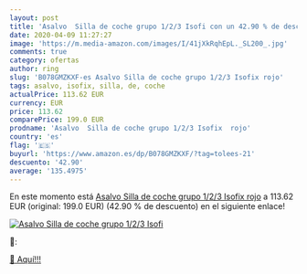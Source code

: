```yaml
---
layout: post
title: 'Asalvo  Silla de coche grupo 1/2/3 Isofi con un 42.90 % de descuento'
date: 2020-04-09 11:27:27
image: 'https://m.media-amazon.com/images/I/41jXkRqhEpL._SL200_.jpg'
comments: true
category: ofertas
author: ring
slug: 'B078GMZKXF-es Asalvo Silla de coche grupo 1/2/3 Isofix rojo'
tags: asalvo, isofix, silla, de, coche
actualPrice: 113.62 EUR
currency: EUR
price: 113.62
comparePrice: 199.0 EUR
prodname: 'Asalvo  Silla de coche grupo 1/2/3 Isofix  rojo'
country: 'es'
flag: '🇪🇸'
buyurl: 'https://www.amazon.es/dp/B078GMZKXF/?tag=tolees-21'
descuento: '42.90'
average: '135.4975'
---
```


En este momento está [Asalvo  Silla de coche grupo 1/2/3 Isofix  rojo](https://www.amazon.es/dp/B078GMZKXF/?tag=tolees-21) a 113.62 EUR (original: 199.0 EUR) (42.90 %  de descuento) en el siguiente enlace!

[![Asalvo  Silla de coche grupo 1/2/3 Isofi](https://m.media-amazon.com/images/I/41jXkRqhEpL._SL200_.jpg)](https://www.amazon.es/dp/B078GMZKXF/?tag=tolees-21)

🔎:


[🛒 Aquí!!!](https://www.amazon.es/dp/B078GMZKXF/?tag=tolees-21)
